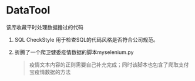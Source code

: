 # DataTool
该库收藏平时处理数据撸过的代码

1. SQL CheckStyle
 用于检查SQL的代码风格是否符合公司规范。
 
2. 折腾了一个爬卫健委疫情数据的脚本myselenium.py
    >疫情文本内容的正则需要自己补充完成；同时该脚本也包含了爬取支付宝疫情数据的方法
                                    
                                   

